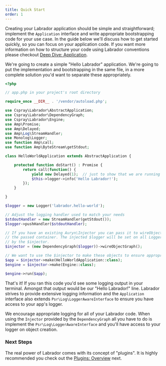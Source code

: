 ```yaml
---
title: Quick Start 
order: 1
---
```

Creating your Labrador application should be simple and straightforward; implement the `Application` interface and write 
appropriate bootstrapping code for your use case. In the guide below we'll discuss how to get started quickly, so you 
can focus on your application code. If you want more information on how to structure your code using Labrador 
conventions please checkout [Deep Dive: Application][deep-dive-app].

We're going to create a simple "Hello Labrador" application. We're going to put the implementation and bootstrapping in 
the same file, in a more complete solution you'd want to separate these appropriately.

```php
<?php

// app.php in your project's root directory

require_once __DIR__ . '/vendor/autoload.php';

use Cspray\Labrador\AbstractApplication;
use Cspray\Labrador\DependencyGraph;
use Cspray\Labrador\Engine;
use Amp\Promise;
use Amp\Delayed;
use Amp\Log\StreamHandler;
use Monolog\Logger;
use function Amp\call;
use function Amp\ByteStream\getStdout;

class HelloWorldApplication extends AbstractApplication {

    protected function doStart() : Promise {
        return call(function() {
            yield new Delayed(1);  // just to show that we are running on the Loop
            $this->logger->info('Hello Labrador!');
        }); 
    }

}

$logger = new Logger('labrador.hello-world');

// Adjust the logging handler used to match your needs
$stdoutHandler = new StreamHandler(getStdout());
$logger->pushHandler($stdoutHandler);

// If you have an existing Auryn\Injector you can pass it to wireObjectGraph to have Labrador's objects registered into 
// the passed container. The injected $logger will be set on all LoggerAwareInterface implementations that are created 
// by the $injector.
$injector = (new DependencyGraph($logger))->wireObjectGraph();

// We want to use the $injector to make these objects to ensure appropriate dependencies are autowired
$app = $injector->make(HelloWorldApplication::class);
$engine = $injector->make(Engine::class);

$engine->run($app);
```

That's it! If you ran this code you'd see some logging output in your terminal. Amongst that output would be our 
"Hello Labrador!" line. Labrador strives to provide extensive logging information and the `Application` interface also 
extends `Psr\Log\LoggerAwareInterface` to ensure you have access to your app's logger.

<div class="message is-info">
    <div class="message-body">
        We encourage appropriate logging for all of your Labrador code. When using the <code>Injector</code> provided by
        the <code>DependencyGraph</code> all you have to do is implement the <code>Psr\Log\LoggerAwareInterface</code> 
        and you'll have access to your logger on object creation.
    </div>
</div>

### Next Steps

The real power of Labrador comes with its concept of "plugins". It is highly recommended you check out the 
[Plugins: Overview][plugins-overview] next.

[deep-dive-app]: {{site.baseurl}}/references/application-deep-dive
[plugins-overview]: {{site.baseurl}}/tutorials/plugins-overview